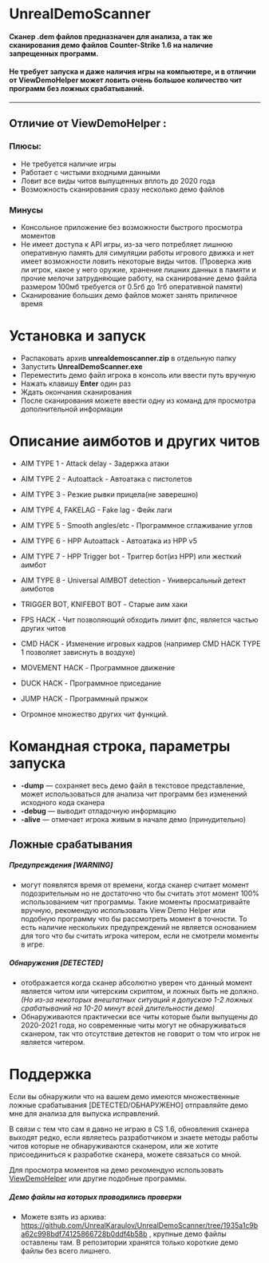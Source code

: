 
# UnrealDemoScanner 
#### Сканер .dem файлов предназначен для анализа, а так же сканирования демо файлов Counter-Strike 1.6 на наличие запрещенных программ.
#### Не требует запуска и даже наличия игры на компьютере, и в отличии от ViewDemoHelper может ловить очень большое количество чит программ без ложных срабатываний.

---
Отличие от ViewDemoHelper :
-
### Плюсы:
- Не требуется наличие игры
- Работает с чистыми входными данными
- Ловит все виды читов выпущенных вплоть до 2020 года
- Возможность сканирования сразу несколько демо файлов
### Минусы
- Консольное приложение без возможности быстрого просмотра моментов
- Не имеет доступа к API игры, из-за чего потребляет лишнюю оперативную память для симуляции работы игрового движка и нет имеет возможности ловить некоторые виды читов. (Проверка жив ли игрок, какое у него оружие, хранение лишних данных в памяти и прочие мелочи затрудняющие работу, на сканирование демо файла размером 100мб требуется от 0.5гб до 1гб оперативной памяти)
- Сканирование больших демо файлов может занять приличное время

# Установка и запуск
- Распаковать архив **unrealdemoscanner.zip** в отдельную папку
- Запустить **UnrealDemoScanner.exe**
- Переместить демо файл игрока в консоль или ввести путь вручную
- Нажать клавишу **Enter** один раз
- Ждать окончания сканирования
- После сканирования можете ввести одну из команд для просмотра дополнительной информации

# Описание аимботов и других читов
- AIM TYPE 1 - Attack delay - Задержка атаки
 
- AIM TYPE 2 - Autoattack - Автоатака с пистолетов
 
- AIM TYPE 3 - Резкие рывки прицела(не заверешно)
 
- AIM TYPE 4, FAKELAG - Fake lag - Фейк лаги
 
- AIM TYPE 5 - Smooth angles/etc - Программное сглаживание углов
 
- AIM TYPE 6 - HPP Autoattack - Автоатака из HPP v5
 
- AIM TYPE 7 - HPP Trigger bot - Триггер бот(из HPP) или жесткий аимбот
 
- AIM TYPE 8 - Universal AIMBOT detection - Универсальный детект аимботов
 
- TRIGGER BOT, KNIFEBOT BOT - Старые аим хаки
 
- FPS HACK - Чит позволяющий обходить лимит фпс, является частью других читов
 
- CMD HACK - Изменение игровых кадров (например CMD HACK TYPE 1 позволяет зависнуть в воздухе)
 
- MOVEMENT HACK - Программное движение

- DUCK HACK - Программное приседание

- JUMP HACK - Программный прыжок

- Огромное множество других чит функций.
# Командная строка, параметры запуска
- **-dump** — сохраняет весь демо файл в текстовое представление, может использоваться для анализа чит программ без изменений исходного кода сканера
- **-debug** — выводит отладочную информацию
- **-alive** — отмечает игрока живым в начале демо (принудительно)
 
## Ложные срабатывания
##### Предупреждения [WARNING] 
- могут появлятся время от времени, когда сканер считает момент подозрительным но не достаточно что бы считать этот момент 100% использованием чит программы. Такие моменты просматривайте вручную, рекомендую использовать View Demo Helper или подобную программу что бы рассмотреть момент в точности. То есть наличие нескольких предупреждений не является основанием для того что бы считать игрока читером, если не смотрели моменты в игре. 
  
##### Обнаружения [DETECTED] 
- отображается когда сканер абсолютно уверен что данный момент является читом или читерским скриптом, и ложных быть не должно. *(Но из-за некоторых внештатных ситуаций я допускаю 1-2 ложных срабатываний на 10-20 минут всей длительности демо)*
- Обнаруживаются практически все читы которые были выпущены до 2020-2021 года, но современные читы могут не обнаруживаться сканером, так что отсутствие детектов не говорит о том что игрок не является читером. 
# Поддержка
Если вы обнаружили что на вашем демо имеются множественные ложные срабатывания [DETECTED/ОБНАРУЖЕНО] отправляйте демо мне для анализа для выпуска исправлений.

В связи с тем что сам я давно не играю в CS 1.6, обновления сканера выходят редко, если являетесь разработчиком и знаете методы работы читов которые не обнаруживаются сканером, или же хотите присоединиться к разработке сканера, можете связаться со мной.

Для просмотра моментов на демо рекомендую использовать [ViewDemoHelper](https://github.com/radiusr16/view_demo_helper) или другие подобные программы.

##### Демо файлы на которых проводились проверки
- Можете взять из архива: https://github.com/UnrealKaraulov/UnrealDemoScanner/tree/1935a1c9ba62c998bdf74125866728b0ddf4b58b , крупные демо файлы оставлены там. В репозитории хранятся только короткие демо файлы без всего лишнего.
